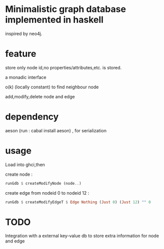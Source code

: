 # Minimalistic graph database implemented in haskell

inspired by neo4j.

# feature
store only node id,no properties/attributes,etc. is stored.

a monadic interface

o(k) (locally constant) to find neighbour node

add,modify,delete node and edge
  
# dependency

aeson (run : cabal install aeson) , for serialization

# usage

Load into ghci,then

create node : 
```haskell
runGdb $ createModifyNode (node..)
```

create edge from nodeid 0 to nodeid 12 : 
```haskell
runGdb $ createModifyEdgeT $ Edge Nothing (Just 0) (Just 12) "" 0
```

# TODO
Integration with a external key-value db to store extra information for node and edge
